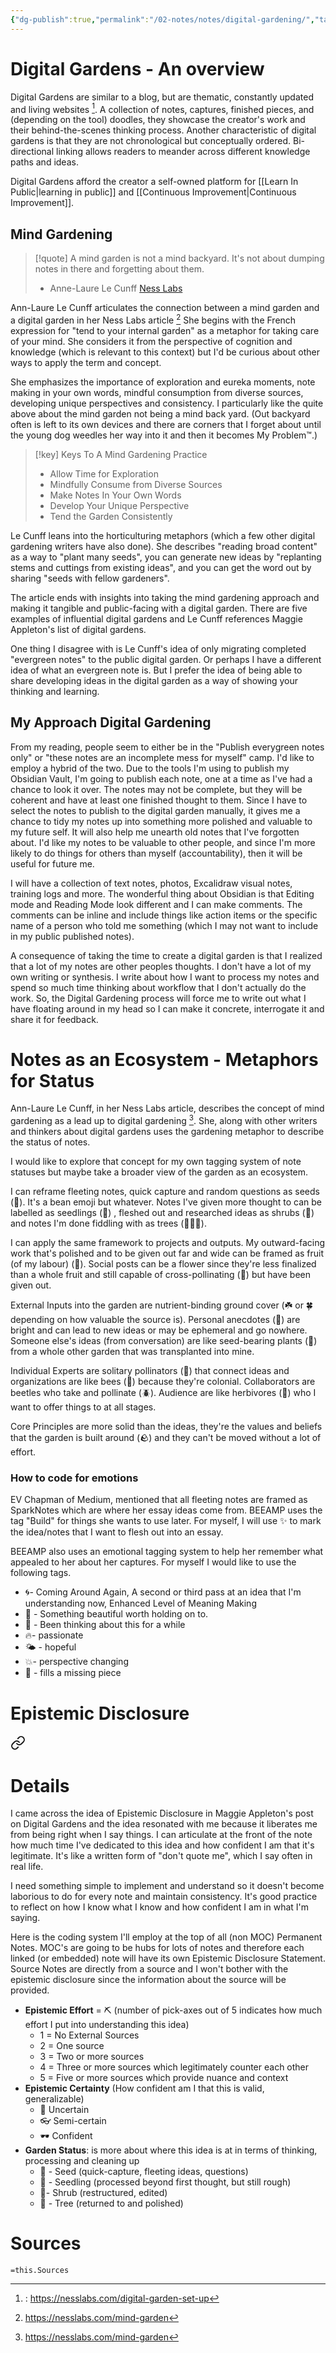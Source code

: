 ```yaml
---
{"dg-publish":true,"permalink":"/02-notes/notes/digital-gardening/","tags":["Note","Note/MOC","✨"],"created":"2024-01-07T17:56:06.394-04:00","updated":"2024-04-30T20:26:23.454-03:00"}
---
```


# Digital Gardens - An overview

Digital Gardens are similar to a blog, but are thematic, constantly updated and living websites [^Le Cunff - Digital Garden]. A collection of notes, captures, finished pieces, and (depending on the tool) doodles, they showcase the creator's work and their behind-the-scenes thinking process. Another characteristic of digital gardens is that they are not chronological but conceptually ordered. Bi-directional linking allows readers to meander across different knowledge paths and ideas. 

Digital Gardens afford the creator a self-owned platform for [[Learn In Public\|learning in public]] and [[Continuous Improvement\|Continuous Improvement]]. 

[^Le Cunff - Digital Garden]:: https://nesslabs.com/digital-garden-set-up
## Mind Gardening
>[!quote] A mind garden is not a mind backyard. It's not about dumping notes in there and forgetting about them.
>- Anne-Laure Le Cunff [Ness Labs](https://nesslabs.com/mind-garden)

Ann-Laure Le Cunff articulates the connection between a mind garden and a digital garden in her Ness Labs article [^Le Cunff - Mind Gardening] She begins with the French expression for "tend to your internal garden" as a metaphor for taking care of your mind. She considers it from the perspective of cognition and knowledge (which is relevant to this context) but I'd be curious about other ways to apply the term and concept. 



She emphasizes the importance of exploration and eureka moments, note making in your own words, mindful consumption from diverse sources, developing unique perspectives and consistency. I particularly like the quite above about the mind garden not being a mind back yard. (Out backyard often is left to its own devices and there are corners that I forget about until the young dog weedles her way into it and then it becomes My Problem™️.) 

>[!key] Keys To A Mind Gardening Practice
>- Allow Time for Exploration
>- Mindfully Consume from Diverse Sources
>- Make Notes In Your Own Words
>- Develop Your Unique Perspective
>- Tend the Garden Consistently

Le Cunff leans into the horticulturing metaphors (which a few other digital gardening writers have also done). She describes "reading broad content" as a way to "plant many seeds", you can generate new ideas by "replanting stems and cuttings from existing ideas", and you can get the word out by sharing "seeds with fellow gardeners". 

The article ends with insights into taking the mind gardening approach and making it tangible and public-facing with a digital garden. There are five examples of influential digital gardens and Le Cunff references Maggie Appleton's list of digital gardens. 

One thing I disagree with is Le Cunff's idea of only migrating completed "evergreen notes" to the public digital garden. Or perhaps I have a different idea of what an evergreen note is. But I prefer the idea of being able to share developing ideas in the digital garden as a way of showing your thinking and learning. 

[^Le Cunff - Mind Gardening]: https://nesslabs.com/mind-garden

## My Approach Digital Gardening
From my reading, people seem to either be in the "Publish everygreen notes only" or "these notes are an incomplete mess for myself" camp. I'd like to employ a hybrid of the two. Due to the tools I'm using to publish my Obsidian Vault, I'm going to publish each note, one at a time as I've had a chance to look it over. The notes may not be complete, but they will be coherent and have at least one finished thought to them. Since I have to select the notes to publish to the digital garden manually, it gives me a chance to tidy my notes up into something more polished and valuable to my future self. It will also help me unearth old notes that I've forgotten about. I'd like my notes to be valuable to other people, and since I'm more likely to do things for others than myself (accountability), then it will be useful for future me. 

I will have a collection of text notes, photos, Excalidraw visual notes, training logs and more. The wonderful thing about Obsidian is that Editing mode and Reading Mode look different and I can make comments. The comments can be inline and include things like action items or the specific name of a person who told me something (which I may not want to include in my public published notes). 

A consequence of taking the time to create a digital garden is that I realized that a lot of my notes are other peoples thoughts. I don't have a lot of my own writing or synthesis. I write about how I want to process my notes and spend so much time thinking about workflow that I don't actually do the work. So, the Digital Gardening process will force me to write out what I have floating around in my head so I can make it concrete, interrogate it and share it for feedback. 

# Notes as an Ecosystem - Metaphors for Status
Ann-Laure Le Cunff, in her Ness Labs article, describes the concept of mind gardening as a lead up to digital gardening [^Le Cunff - Mind Gardening]. She, along with other writers and thinkers about digital gardens uses the gardening metaphor to describe the status of notes. 

I would like to explore that concept for my own tagging system of note statuses but maybe take a broader view of the garden as an ecosystem. 

I can reframe fleeting notes, quick capture and random questions as seeds (🫘). It's a bean emoji but whatever. Notes I've given more thought to can be labelled as seedlings (🌱) , fleshed out and researched ideas as shrubs (🌿) and notes I'm done fiddling with as trees (🌴🌳🌲). 

I can apply the same framework to projects and outputs. My outward-facing work that's polished and to be given out far and wide can be framed as fruit (of my labour) (🥭). Social posts can be a flower since they're less finalized than a whole fruit and still capable of cross-pollinating (💐) but have been given out. 

External Inputs into the garden are nutrient-binding ground cover (☘️ or 🍀 depending on how valuable the source is). Personal anecdotes (🌻) are bright and can lead to new ideas or may be ephemeral and go nowhere. Someone else's ideas (from conversation) are like seed-bearing plants (🌾) from a whole other garden that was transplanted into mine. 

Individual Experts are solitary pollinators (🦋) that connect ideas and organizations are like bees (🐝)  because they're colonial. Collaborators are beetles who take and pollinate (🪲). Audience are like herbivores (🐢) who I want to offer things to at all stages.

Core Principles are more solid than the ideas, they're the values and beliefs that the garden is built around (🪨) and they can't be moved without a lot of effort. 

### How to code for emotions
EV Chapman of Medium, mentioned that all fleeting notes are framed as SparkNotes which are where her essay ideas come from. BEEAMP uses the tag "Build" for things she wants to use later. For myself, I will use ✨ to mark the idea/notes that I want to flesh out into an essay. 

 BEEAMP also uses an emotional tagging system to help her remember what appealed to her about her captures. For myself I would like to use the following tags.
- 🌀- Coming Around Again, A second or third pass at an idea that I'm understanding now, Enhanced Level of Meaning Making
- 🫙 - Something beautiful worth holding on to. 
- 🍄 - Been thinking about this for a while
- 🔥- passionate
- 🌤️ - hopeful
- 💥- perspective changing
- 🧩 - fills a missing piece

# Epistemic Disclosure

<div class="transclusion internal-embed is-loaded"><a class="markdown-embed-link" href="/02-notes/notes/epistemic-disclosure/#details" aria-label="Open link"><svg xmlns="http://www.w3.org/2000/svg" width="24" height="24" viewBox="0 0 24 24" fill="none" stroke="currentColor" stroke-width="2" stroke-linecap="round" stroke-linejoin="round" class="svg-icon lucide-link"><path d="M10 13a5 5 0 0 0 7.54.54l3-3a5 5 0 0 0-7.07-7.07l-1.72 1.71"></path><path d="M14 11a5 5 0 0 0-7.54-.54l-3 3a5 5 0 0 0 7.07 7.07l1.71-1.71"></path></svg></a><div class="markdown-embed">



# Details
I came across the idea of Epistemic Disclosure in Maggie Appleton's post on Digital Gardens and the idea resonated with me because it liberates me from being right when I say things. I can articulate at the front of the note how much time I've dedicated to this idea and how confident I am that it's legitimate. It's like a written form of "don't quote me", which I say often in real life. 

I need something simple to implement and understand so it doesn't become laborious to do for every note and maintain consistency. It's good practice to reflect on how I know what I know and how confident I am in what I'm saying. 

Here is the coding system I'll employ at the top of all (non MOC) Permanent Notes. MOC's are going to be hubs for lots of notes and therefore each linked (or embedded) note will have its own Epistemic Disclosure Statement. Source Notes are directly from a source and I won't bother with the epistemic disclosure since the information about the source will be provided. 

- **Epistemic Effort** = ⛏️ (number of pick-axes out of 5 indicates how much effort I put into understanding this idea)
	- 1 = No External Sources
	- 2 = One source
	- 3 = Two or more sources
	- 4 = Three or more sources which legitimately counter each other
	- 5 = Five or more sources which provide nuance and context
- **Epistemic Certainty** (How confident am I that this is valid, generalizable)
	- 🥽 Uncertain
	- 👓 Semi-certain
	- 🕶️ Confident
- **Garden Status**: is more about where this idea is at in terms of thinking, processing and cleaning up
	- 🫘 - Seed (quick-capture, fleeting ideas, questions)
	- 🌱 - Seedling (processed beyond first thought, but still rough)
	- 🌿- Shrub (restructured, edited)
	- 🌴 - Tree (returned to and polished)


</div></div>


# Sources
`=this.Sources`